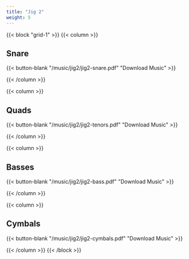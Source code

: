 ```yaml
---
title: "Jig 2"
weight: 5
---
```


{{< block "grid-1" >}}
{{< column >}}
## Snare

{{< button-blank "/music/jig2/jig2-snare.pdf" "Download Music" >}}

{{< /column >}}



{{< column >}}
## Quads

{{< button-blank "/music/jig2/jig2-tenors.pdf" "Download Music" >}}

{{< /column >}}


{{< column >}}
## Basses

{{< button-blank "/music/jig2/jig2-bass.pdf" "Download Music" >}}

{{< /column >}}


{{< column >}}
## Cymbals

{{< button-blank "/music/jig2/jig2-cymbals.pdf" "Download Music" >}}

{{< /column >}}
{{< /block >}}